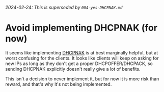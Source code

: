 _2024-02-24: This is superseded by `004-yes-DHCPNAK.md`_

# Avoid implementing DHCPNAK (for now)

It seems like implementing [DHCPNAK](https://datatracker.ietf.org/doc/html/rfc2131#page-14) is at best marginally helpful, but at worst confusing for the clients. It looks like clients will keep on asking for new IPs as long as they don't get a proper DHCPOFFER/DHCPACK, so sending DHCPNAK explicitly doesn't really give a lot of benefits.

This isn't a decision to never implement it, but for now it is more risk than reward, and that's why it's not being implemented.
